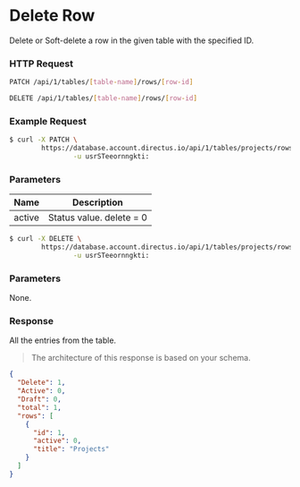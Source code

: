 # Delete Row

Delete or Soft-delete a row in the given table with the specified ID.

### HTTP Request

```bash
PATCH /api/1/tables/[table-name]/rows/[row-id]
```

```bash
DELETE /api/1/tables/[table-name]/rows/[row-id]
```

### Example Request

```bash
$ curl -X PATCH \
        https://database.account.directus.io/api/1/tables/projects/rows/1 \
                -u usrSTeeornngkti:
```

### Parameters

Name     | Description
-------- | -----------
active   | Status value. delete = 0

```bash
$ curl -X DELETE \
        https://database.account.directus.io/api/1/tables/projects/rows/1 \
                -u usrSTeeornngkti:
```

### Parameters

None.

### Response

All the entries from the table.

> The architecture of this response is based on your schema.

```json
{
  "Delete": 1,
  "Active": 0,
  "Draft": 0,
  "total": 1,
  "rows": [
    {
      "id": 1,
      "active": 0,
      "title": "Projects"
    }
  ]
}
```